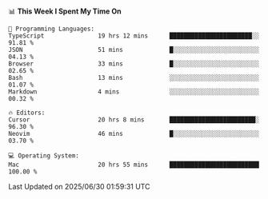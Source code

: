 <!--START_SECTION:waka-->
📊 **This Week I Spent My Time On** 

```text
💬 Programming Languages: 
TypeScript               19 hrs 12 mins      ███████████████████████░░   91.81 % 
JSON                     51 mins             █░░░░░░░░░░░░░░░░░░░░░░░░   04.13 % 
Browser                  33 mins             █░░░░░░░░░░░░░░░░░░░░░░░░   02.65 % 
Bash                     13 mins             ░░░░░░░░░░░░░░░░░░░░░░░░░   01.07 % 
Markdown                 4 mins              ░░░░░░░░░░░░░░░░░░░░░░░░░   00.32 % 

🔥 Editors: 
Cursor                   20 hrs 8 mins       ████████████████████████░   96.30 % 
Neovim                   46 mins             █░░░░░░░░░░░░░░░░░░░░░░░░   03.70 % 

💻 Operating System: 
Mac                      20 hrs 55 mins      █████████████████████████   100.00 % 
```


 Last Updated on 2025/06/30 01:59:31 UTC
<!--END_SECTION:waka-->
